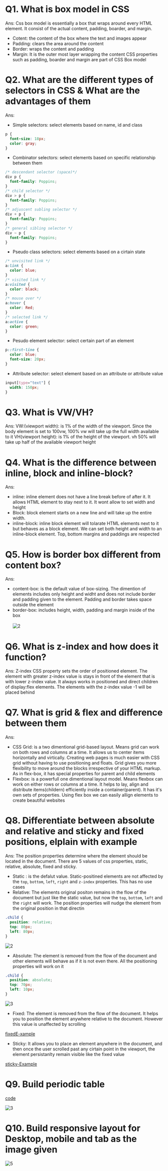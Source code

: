 # Q1. What is box model in CSS

Ans:
Css box model is essentially a box that wraps around every HTML element. It consist of the actual content, padding, boarder, and margin.

- Cotent: the content of the box where the text and images appear
- Padding: clears the area around the content
- Border: wraps the content and padding
- Margin: It is the outer most layer wrapping the content
  CSS properties such as padding, boarder and margin are part of CSS Box model

# Q2. What are the different types of selectors in CSS & What are the advantages of them

Ans:

- Simple selectors: select elements based on name, id and class

```css
p {
  font-size: 18px;
  color: gray;
}
```

- Combinator selectors: select elements based on specific relationship between them

```css
/* descendant selector (space)*/
div p {
  font-family: Poppins;
}
/* child selector */
div > p {
  font-family: Poppins;
}
/* adjuscent subling selector */
div + p {
  font-family: Poppins;
}
/* general sibling selector */
div ~ p {
  font-family: Poppins;
}
```

- Pseudo class selectors: select elements based on a cirtain state

```css
/* unvisited link */
a:link {
  color: blue;
}
/* visited link */
a:visited {
  color: black;
}
/* mouse over */
a:hover {
  color: Red;
}
/* selected link */
a:active {
  color: green;
}
```

- Pesudo element selector: select certain part of an element

```css
p::first-line {
  color: blue;
  font-size: 20px;
}
```

- Attribute selector: select element based on an attribute or attribute value

```css
input[type="text"] {
  width: 150px;
}
```

# Q3. What is VW/VH?

Ans:
VW:(viewport width): is 1% of the width of the viewport. Since the body element is set to 100vw, 100% vw will take up the full width available to it
VH(viewport height): is 1% of the height of the viewport. vh 50% will take up half of the available viewport height

# Q4. What is the difference between inline, block and inline-block?

Ans:

- inline: inline element does not have a line break before of after it. It allows HTML element to stay next to it. It wont allow to set width and height
- Block: block element starts on a new line and will take up the entire width.
- inline-block: inline block element will tolarate HTML elements next to it but behaves as a block element. We can set both height and width to an inline-block element. Top, bottom margins and paddings are respected

# Q5. How is border box different from content box?

Ans:

- content-box: is the default value of box-sizing. The dimention of elements includes only height and widht and does not include border and padding given to the element. Padding and border takes space outside the element
- border-box: includes height, width, padding and margin inside of the box
  <br/>
  <br/>
  ![2](https://github.com/Zareel/PPT-Web-Development-Assignments/assets/110910838/a21ae3c3-61d7-41c4-b487-fa2fcf484a98)

# Q6. What is z-index and how does it function?

Ans:
Z-index CSS property sets the order of positioned element. The element with greater z-index value is stays in front of the element that is with lower z-index value. It always works in positioned and direct children of display:flex elements. The elements with the z-index value -1 will be placed behind

# Q7. What is grid & flex and difference between them

Ans:

- CSS Grid: is a two dimentional grid-based layout. Means grid can work on both rows and columns at a time. It allows us to center items horizontally and virtically. Creating web pages is much easier with CSS grid without having to use positioning and floats. Grid gives you more flexibility to move around the blocks irrespective of your HTML markup. As in flex-box, it has special properties for parent and child elements
- Flexbox: is a powerfull one dimentional layout model. Means flexbox can work on either rows or columns at a time. It helps to lay, align and distribute items(childern) efficiently inside a container(parent). It has it's own sets of properties. Using flex box we can easily allign elements to create beautiful websites

# Q8. Differentiate between absolute and relative and sticky and fixed positions, elplain with example

Ans:
The position properties determine where the element should be located in the document. There are 5 values of css properties, static, relative, absolute, fixed and sticky.

- Static : is the defalut value. Static-positined elements are not affected by the `top`, `bottom`, `left`, `right` and `z-index` properties. This has no use cases
- Relative: The elements original positon remains in the flow of the document but just like the static value, but now the `top`, `bottom`, `left` and the `right` will work. The position properties will nudge the element from the original position in that directin

```css
.child {
  position: relative;
  top: 80px;
  left: 80px;
}
```

![2](https://github.com/Zareel/PlacementAssignment_ZareelKalam/assets/110910838/acbdb356-9c04-478c-8abb-886cb3748afe)

- Absolute: The element is removed from the flow of the document and other elements will behave as if it is not even there. All the positioning properties will work on it

```css
.child {
  position: absolute;
  top: 70px;
  left: 10px;
}
```

![3](https://github.com/Zareel/PlacementAssignment_ZareelKalam/assets/110910838/011141ba-98a1-4238-9ce4-d6e5657498d2)

- Fixed: The element is removed from the flow of the document. It helps you to position the element anywhere relative to the document. However this value is unaffected by scrolling

[fixedE-xample](https://codepen.io/Zareel/pen/abKMZby)

- Sticky: It allows you to place an element anywhere in the document, and then once the user scrolled past any cirtain point in the viewport, the element persistanlty remain visible like the fixed value

[sticky-Example](https://codepen.io/Zareel/pen/BaVbzGj)

# Q9. Build periodic table

[code](https://github.com/Zareel/PPT-Web-Development-Assignments/tree/zareel/assignmentQuestions02/09periodicTable)

![3](https://github.com/Zareel/PPT-Web-Development-Assignments/assets/110910838/137ab43d-551d-4221-a0c1-b560338396e1)

# Q10. Build responsive layout for Desktop, mobile and tab as the image given

![5](https://github.com/Zareel/PPT-Web-Development-Assignments/assets/110910838/a6b2487e-0c5b-4259-8261-076a55333e4f)